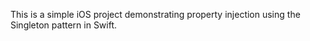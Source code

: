 This is a simple iOS project demonstrating property injection using the Singleton pattern in Swift.
